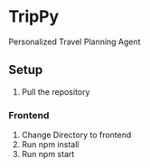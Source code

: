 # TripPy
Personalized Travel Planning Agent

## Setup
1. Pull the repository

### Frontend
1. Change Directory to frontend
2. Run npm install
3. Run npm start
